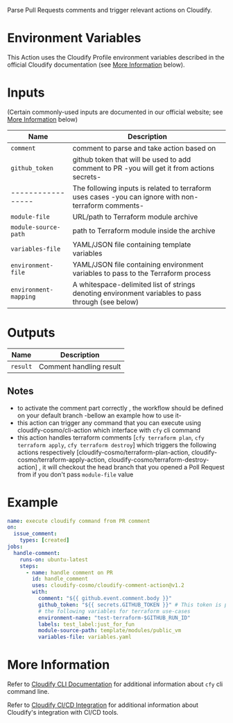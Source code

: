 Parse Pull Requests comments and trigger relevant actions on Cloudify.

# Environment Variables

This Action uses the Cloudify Profile environment variables described in the official
Cloudify documentation (see [More Information](#more-information) below).

# Inputs

(Certain commonly-used inputs are documented in our official website; see [More Information](#more-information) below)

| Name | Description
|------|------------
| `comment` | comment to parse and take action based on
| `github_token` | github token that will be used to add comment to PR -you will get it from actions secrets-
| -----------------| The following inputs is related to terraform uses cases -you can ignore with non-terraform comments-
| `module-file` | URL/path to Terraform module archive
| `module-source-path` | path to Terraform module inside the archive
| `variables-file` | YAML/JSON file containing template variables
| `environment-file` | YAML/JSON file containing environment variables to pass to the Terraform process
| `environment-mapping` | A whitespace-delimited list of strings denoting environment variables to pass through (see below)

# Outputs

| Name | Description
|------|------------
| `result` | Comment handling result

## Notes

* to activate the comment part correctly , the workflow should be defined on your default branch -bellow an example how to use it-
* this action can trigger any command that you can execute using cloudify-cosmo/cli-action which interface with `cfy` cli command
* this action handles terraform comments [`cfy terraform plan`, `cfy terraform apply`, `cfy terraform destroy`] which triggers the following actions respectively [cloudify-cosmo/terraform-plan-action, cloudify-cosmo/terraform-apply-action, cloudify-cosmo/terraform-destroy-action] , it will checkout the head branch that you opened a Poll Request from if you don't pass `module-file` value

# Example

```yaml
name: execute cloudify command from PR comment
on:
  issue_comment:
    types: [created]
jobs:
  handle-comment:
    runs-on: ubuntu-latest
    steps:
      - name: handle comment on PR
        id: handle_comment
        uses: cloudify-cosmo/cloudify-comment-action@v1.2
        with:
          comment: "${{ github.event.comment.body }}"
          github_token: "${{ secrets.GITHUB_TOKEN }}" # This token is provided by Actions, you do not need to create your own token
          # the following variables for terraform use-cases
          environment-name: "test-terraform-$GITHUB_RUN_ID"
          labels: test_label:just_for_fun
          module-source-path: template/modules/public_vm
          variables-file: variables.yaml
```

# More Information

Refer to [Cloudify CLI Documentation](https://docs.cloudify.co/latest/cli/) for additional information about `cfy` cli command line.

Refer to [Cloudify CI/CD Integration](https://docs.cloudify.co/latest/working_with/integration/) for additional information about
Cloudify's integration with CI/CD tools.
